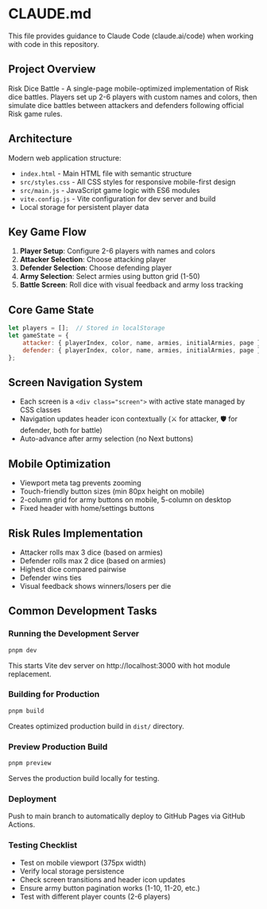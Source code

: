 # CLAUDE.md

This file provides guidance to Claude Code (claude.ai/code) when working with code in this repository.

## Project Overview
Risk Dice Battle - A single-page mobile-optimized implementation of Risk dice battles. Players set up 2-6 players with custom names and colors, then simulate dice battles between attackers and defenders following official Risk game rules.

## Architecture
Modern web application structure:
- `index.html` - Main HTML file with semantic structure
- `src/styles.css` - All CSS styles for responsive mobile-first design
- `src/main.js` - JavaScript game logic with ES6 modules
- `vite.config.js` - Vite configuration for dev server and build
- Local storage for persistent player data

## Key Game Flow
1. **Player Setup**: Configure 2-6 players with names and colors
2. **Attacker Selection**: Choose attacking player
3. **Defender Selection**: Choose defending player  
4. **Army Selection**: Select armies using button grid (1-50)
5. **Battle Screen**: Roll dice with visual feedback and army loss tracking

## Core Game State
```javascript
let players = [];  // Stored in localStorage
let gameState = {
    attacker: { playerIndex, color, name, armies, initialArmies, page },
    defender: { playerIndex, color, name, armies, initialArmies, page }
};
```

## Screen Navigation System
- Each screen is a `<div class="screen">` with active state managed by CSS classes
- Navigation updates header icon contextually (⚔️ for attacker, 🛡️ for defender, both for battle)
- Auto-advance after army selection (no Next buttons)

## Mobile Optimization
- Viewport meta tag prevents zooming
- Touch-friendly button sizes (min 80px height on mobile)
- 2-column grid for army buttons on mobile, 5-column on desktop
- Fixed header with home/settings buttons

## Risk Rules Implementation
- Attacker rolls max 3 dice (based on armies)
- Defender rolls max 2 dice (based on armies)
- Highest dice compared pairwise
- Defender wins ties
- Visual feedback shows winners/losers per die

## Common Development Tasks

### Running the Development Server
```bash
pnpm dev
```
This starts Vite dev server on http://localhost:3000 with hot module replacement.

### Building for Production
```bash
pnpm build
```
Creates optimized production build in `dist/` directory.

### Preview Production Build
```bash
pnpm preview
```
Serves the production build locally for testing.

### Deployment
Push to main branch to automatically deploy to GitHub Pages via GitHub Actions.

### Testing Checklist
- Test on mobile viewport (375px width)
- Verify local storage persistence
- Check screen transitions and header icon updates
- Ensure army button pagination works (1-10, 11-20, etc.)
- Test with different player counts (2-6 players)